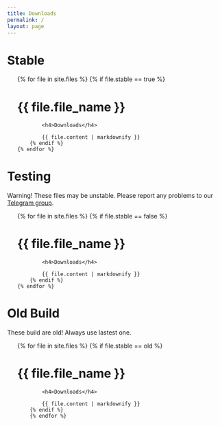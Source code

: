 ```yaml
---
title: Downloads
permalink: /
layout: page
---
```


# Stable

<ul class="files-stable">
    {% for file in site.files %}
        {% if file.stable == true %}
            <h1>{{ file.file_name }}</h1>

            <h4>Downloads</h4>
            
            {{ file.content | markdownify }}
        {% endif %}
    {% endfor %}
</ul>

# Testing

Warning! These files may be unstable. Please report any problems to our [Telegram group](https://t.me/AOSDPx/39).

<ul class="files-unstable">
    {% for file in site.files %}
        {% if file.stable == false %}
            <h1>{{ file.file_name }}</h1>

            <h4>Downloads</h4>

            {{ file.content | markdownify }}
        {% endif %}
	{% endfor %}
</ul>

# Old Build

These build are old! Always use lastest one.

<ul class="files-old">
    {% for file in site.files %}
        {% if file.stable == old %}
            <h1>{{ file.file_name }}</h1>

            <h4>Downloads</h4>

            {{ file.content | markdownify }}
        {% endif %}
        {% endfor %}
</ul>
